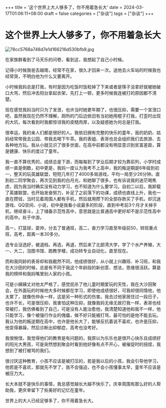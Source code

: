 +++
title = '这个世界上大人够多了，你不用着急长大'
date = 2024-03-17T01:06:11+08:00
draft = false
categories = ["杂谈"]
tags = ["杂谈"]
+++


# 这个世界上大人够多了，你不用着急长大





 

![78cc5768a748d7e1d166216d530bfb9.jpg](https://www.pnglog.com/jP500G.jpg)

在家族群看到了马天乐的问卷，看到这，我想起了自己小时候。




记得小时候我爸去越南，经常不在家，很久才回来一次。送他去火车站的时候我也经常哭，不明白他为什么又要离开。




小时候我妈总是打我，有时是因为吃饭时饭粒掉了下来或者是筷子没拿好就被她破口大骂，然后冲去阳台拿起衣架，先打上一顿，更多时候我连被打的原因都不清楚。




现在感觉我妈当时只为了发泄，也许当时她更年期了，也很压抑，需要一个宣泄口吧，虽然我现在仍然不理解，厕所的门后边依旧有当初她用棍子打我，打歪时出现的大坑，每次看到时我都惊讶我的皮糙肉厚，以及疑惑她为何总是打我。




很幸运，我的亲人们都是很好的人。我依旧拥有完整的快乐的童年，我的奶奶、姑妈经常带我去公园、带我去喝下午茶。我的表姐、表哥也总会组织我们去旅游、去各种地方玩。我从小就见识了很多世面，在高中前都没有明显意识到贫富差距，算是健康、快乐的度过了童年。




我一直不算优秀的，成绩总是下游，而每每到了学业后期才较为靠前列，小学时成绩一直是倒数，初中更是，我妈一度认为我考不上高中，我的叛逆期是6年级到初一，整天的玩英雄联盟，短短几年打了4000多局游戏，平均一局至少26分钟。直到初二同学聚会，再次见到我的白月光，和她聊了很多，也有诉说我的迷茫喝焦虑，因为我当时确实没有动力学习，也不知道为什么要学习。自初二以后，我卸载了英雄联盟，也开始发奋努力，补足了之前落下的功课，成绩也直线上升，我也一直在攒钱，当时见着周围人都有手机，然后就用攒下的全部存款买了手机，却沉迷游戏、QQ空间、小说，初中是我看小说最多的阶段，直到中考前3个月才关掉手机，继续奋斗，上了储备示范性高中，意思就是比普通高中更好却不是示范性高中的高中。处于中游。




高一，打篮球，耍帅，分去了普通班，高二，奋力学习直至年级前50，转班重点班，高考，距离一本30多分。




选专业没选好，被退档，再选，再退，然后来了北部湾大学，学了个水产养殖，大一、大二，泡图书馆、跑教学楼，成功转专业自动化，直至现在。




而和我同龄的表哥却和我截然不同，他成绩很好，从小就上兴趣班、补习班，和我在大沙田的时候，总是有不同于我这个年龄段的新创意、想法，思维很活跃。算是我的榜样和我妈嘴里别人家的小孩。




可是小姨姨丈对他太严格了，感觉扼杀了他儿童时期爱玩的天性，我在大沙田聚会，在外面玩的时候他大多时候都在学习，即使他成绩很好，可我却很同情他，他太累了，就像伤仲永一样，这是另一种形式的伤害。我去过他家居住过一段日子，也许不长，可是很压抑，我害怕这种压抑，就像我妈无缘无故打我一样，表哥也经常被打，我仿佛看到了自己，可是没有人能治愈他，我清楚知道他和我不一样，他只能学习，像个被强行作业的傀儡，做不好只能被打骂，最可怕的是他不能去玩。我认为他的叛逆期在高中，也许是他长大了，能够反抗着说不喜欢，也许是压抑，他变得暴躁，然后诊断出抑郁症，高考也没考好。




我很惋惜，我觉得他们的教育是有问题的，我原以为乐乐也是很开心快乐且成绩好的阳光大男孩，可是突然想到聚会时看到他好像有点不开心，被催促时的扭捏，我想到了被打被骂的我们。




很讨厌这种教育，小孩不应该是被打压的，若是我以后的小孩，我会引导他学习，他若是不喜欢，那就先不学了，我不会强迫，也不会小孩懂事太早，童年不应该是被压力大。




长大本就不是快乐的事情，我总感觉越长大越不快乐了。庆幸周围有那么好的人帮助我，更庆幸留下了些美好的记忆在童年。




世界上的大人已经足够多了，你不用着急长大。



 